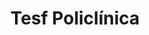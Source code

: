 ---
layout: post
type: post
title: Tesf Policlínica

description: "Desenvolvimento do site da Tesf Policlínica utilizando Jekyll."
categories: ['portfolio']
tags: ['Front-end']
type: single
live: "http://tesfpoliclinica.com.br/"
permalink: /portfolio/:title/
---